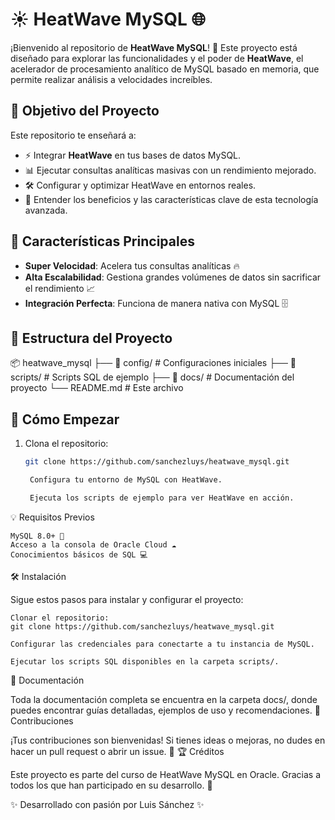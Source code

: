 # ☀️ HeatWave MySQL 🌐

¡Bienvenido al repositorio de **HeatWave MySQL**! 🚀 Este proyecto está diseñado para explorar las funcionalidades y el poder de **HeatWave**, el acelerador de procesamiento analítico de MySQL basado en memoria, que permite realizar análisis a velocidades increíbles.

## 🎯 Objetivo del Proyecto

Este repositorio te enseñará a:

- ⚡ Integrar **HeatWave** en tus bases de datos MySQL.
- 📊 Ejecutar consultas analíticas masivas con un rendimiento mejorado.
- 🛠️ Configurar y optimizar HeatWave en entornos reales.
- 🧠 Entender los beneficios y las características clave de esta tecnología avanzada.

## 🚀 Características Principales

- **Super Velocidad**: Acelera tus consultas analíticas 🔥
- **Alta Escalabilidad**: Gestiona grandes volúmenes de datos sin sacrificar el rendimiento 📈
- **Integración Perfecta**: Funciona de manera nativa con MySQL 🗄️

## 📂 Estructura del Proyecto

📦 heatwave_mysql ├── 📁 config/ # Configuraciones iniciales ├── 📁 scripts/ # Scripts SQL de ejemplo ├── 📁 docs/ # Documentación del proyecto └── README.md # Este archivo


## 🚀 Cómo Empezar

1. Clona el repositorio:
   ```bash
   git clone https://github.com/sanchezluys/heatwave_mysql.git

    Configura tu entorno de MySQL con HeatWave.

    Ejecuta los scripts de ejemplo para ver HeatWave en acción.

💡 Requisitos Previos

    MySQL 8.0+ 🐬
    Acceso a la consola de Oracle Cloud ☁️
    Conocimientos básicos de SQL 💻

🛠️ Instalación

Sigue estos pasos para instalar y configurar el proyecto:

    Clonar el repositorio:
    git clone https://github.com/sanchezluys/heatwave_mysql.git

    Configurar las credenciales para conectarte a tu instancia de MySQL.

    Ejecutar los scripts SQL disponibles en la carpeta scripts/.

📖 Documentación

Toda la documentación completa se encuentra en la carpeta docs/, donde puedes encontrar guías detalladas, ejemplos de uso y recomendaciones.
💬 Contribuciones

¡Tus contribuciones son bienvenidas! Si tienes ideas o mejoras, no dudes en hacer un pull request o abrir un issue. 🤝
🏆 Créditos

Este proyecto es parte del curso de HeatWave MySQL en Oracle. Gracias a todos los que han participado en su desarrollo. 🙌

✨ Desarrollado con pasión por Luis Sánchez ✨